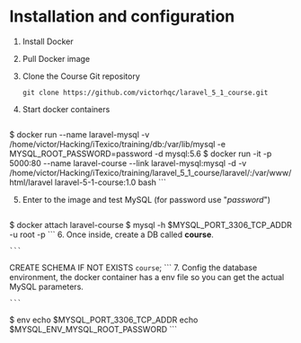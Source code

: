# Installation and configuration
1. Install Docker
2. Pull Docker image
3. Clone the Course Git repository
    ```
    git clone https://github.com/victorhqc/laravel_5_1_course.git
    ```
4. Start docker containers

    ```
$ docker run --name laravel-mysql -v /home/victor/Hacking/iTexico/training/db:/var/lib/mysql -e MYSQL_ROOT_PASSWORD=password -d mysql:5.6
$ docker run -it -p 5000:80 --name laravel-course --link laravel-mysql:mysql -d -v /home/victor/Hacking/iTexico/training/laravel_5_1_course/laravel/:/var/www/html/laravel laravel-5-1-course:1.0 bash
    ```

5. Enter to the image and test MySQL (for password use "_password_")

    ```
$ docker attach laravel-course
$ mysql -h $MYSQL_PORT_3306_TCP_ADDR -u root -p
    ```
6. Once inside, create a DB called **course**.

    ```
CREATE SCHEMA IF NOT EXISTS `course`;
    ```
7. Config the database environment, the docker container has a env file so you can get the actual MySQL parameters.

    ```
$ env
echo $MYSQL_PORT_3306_TCP_ADDR
echo $MYSQL_ENV_MYSQL_ROOT_PASSWORD
    ```
